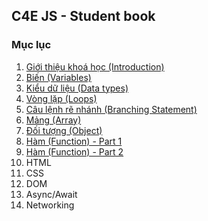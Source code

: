 ## C4E JS - Student book
### Mục lục
1. [Giới thiệu khoá học (Introduction)](course_introduction.md)
2. [Biến (Variables)](/variables/variables.md)
3. [Kiểu dữ liệu (Data types)](/data_types/data_types.md)
4. [Vòng lặp (Loops)](/loops/loops.md)
5. [Câu lệnh rẽ nhánh (Branching Statement)](/branching/branching.md)
6. [Mảng (Array)](/array/array.md)
7. [Đối tượng (Object)](/object/object.md)
8. [Hàm (Function) - Part 1](/function/function-part1.md)
9. [Hàm (Function) - Part 2](/function/function-part2.md)
10. HTML
11. CSS
12. DOM
13. Async/Await
14. Networking